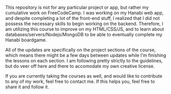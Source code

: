 This repository is not for any particular project or app, but rather my cumulative work on FreeCodeCamp. I was working on my Hanabi web app, and despite completing a lot of the front-end stuff, I realized that I did not possess the necessary skills to begin working on the backend. Therefore, I am utilizing this course to improve on my HTML/CSS/JS, and to learn about databases/servers/Nodejs/MongoDB to be able to eventually complete my Hanabi boardgame.

All of the updates are specifically on the project sections of the course, which means there might be a few days between updates while I'm finishing the lessons on each section. I am following pretty strictly to the guidelines, but do veer off here and there to accomodate my own creative license.

If you are currently taking the courses as well, and would like to contribute to any of my work, feel free to contact me. If this helps you, feel free to share it and follow it.
